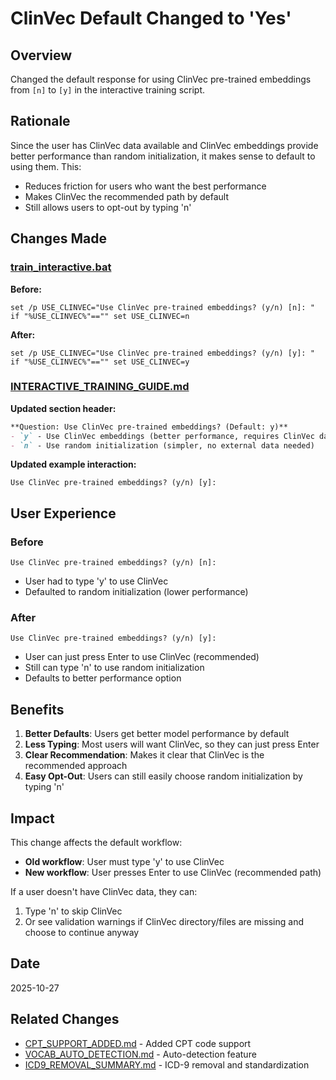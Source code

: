 # ClinVec Default Changed to 'Yes'

## Overview

Changed the default response for using ClinVec pre-trained embeddings from `[n]` to `[y]` in the interactive training script.

## Rationale

Since the user has ClinVec data available and ClinVec embeddings provide better performance than random initialization, it makes sense to default to using them. This:
- Reduces friction for users who want the best performance
- Makes ClinVec the recommended path by default
- Still allows users to opt-out by typing 'n'

## Changes Made

### [train_interactive.bat](train_interactive.bat:192-193)

**Before:**
```batch
set /p USE_CLINVEC="Use ClinVec pre-trained embeddings? (y/n) [n]: "
if "%USE_CLINVEC%"=="" set USE_CLINVEC=n
```

**After:**
```batch
set /p USE_CLINVEC="Use ClinVec pre-trained embeddings? (y/n) [y]: "
if "%USE_CLINVEC%"=="" set USE_CLINVEC=y
```

### [INTERACTIVE_TRAINING_GUIDE.md](INTERACTIVE_TRAINING_GUIDE.md:71-73)

**Updated section header:**
```markdown
**Question: Use ClinVec pre-trained embeddings? (Default: y)**
- `y` - Use ClinVec embeddings (better performance, requires ClinVec data) **[DEFAULT]**
- `n` - Use random initialization (simpler, no external data needed)
```

**Updated example interaction:**
```
Use ClinVec pre-trained embeddings? (y/n) [y]:
```

## User Experience

### Before
```
Use ClinVec pre-trained embeddings? (y/n) [n]:
```
- User had to type 'y' to use ClinVec
- Defaulted to random initialization (lower performance)

### After
```
Use ClinVec pre-trained embeddings? (y/n) [y]:
```
- User can just press Enter to use ClinVec (recommended)
- Still can type 'n' to use random initialization
- Defaults to better performance option

## Benefits

1. **Better Defaults**: Users get better model performance by default
2. **Less Typing**: Most users will want ClinVec, so they can just press Enter
3. **Clear Recommendation**: Makes it clear that ClinVec is the recommended approach
4. **Easy Opt-Out**: Users can still easily choose random initialization by typing 'n'

## Impact

This change affects the default workflow:
- **Old workflow**: User must type 'y' to use ClinVec
- **New workflow**: User presses Enter to use ClinVec (recommended path)

If a user doesn't have ClinVec data, they can:
1. Type 'n' to skip ClinVec
2. Or see validation warnings if ClinVec directory/files are missing and choose to continue anyway

## Date
2025-10-27

## Related Changes
- [CPT_SUPPORT_ADDED.md](CPT_SUPPORT_ADDED.md) - Added CPT code support
- [VOCAB_AUTO_DETECTION.md](VOCAB_AUTO_DETECTION.md) - Auto-detection feature
- [ICD9_REMOVAL_SUMMARY.md](ICD9_REMOVAL_SUMMARY.md) - ICD-9 removal and standardization

